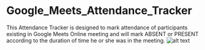 # Google_Meets_Attendance_Tracker
This Attendance Tracker is designed to mark attendance of participants existing in Google Meets Online meeting and will mark ABSENT or PRESENT according to the duration of time he or she was in the meeting.
![alt text](http:github.com/shalomalexander/Google_Meets_Attendance_Tracker/edit/master/GMAT1.png)
